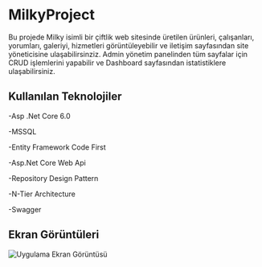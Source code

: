 
# MilkyProject

Bu projede Milky isimli bir çiftlik web sitesinde üretilen ürünleri, çalışanları, yorumları, galeriyi, hizmetleri görüntüleyebilir ve iletişim sayfasından site yöneticisine ulaşabilirsinziz.
Admin yönetim panelinden tüm sayfalar için CRUD işlemlerini yapabilir ve Dashboard sayfasından istatistiklere ulaşabilirsiniz.


## Kullanılan Teknolojiler

-Asp .Net Core 6.0

-MSSQL

-Entity Framework Code First

-Asp.Net Core Web Api

-Repository Design Pattern

-N-Tier Architecture 

-Swagger
  
## Ekran Görüntüleri

![Uygulama Ekran Görüntüsü](https://r.resimlink.com/rwKo_7RD.png)

  
